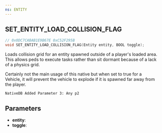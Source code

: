 ```yaml
---
ns: ENTITY
---
```

## SET_ENTITY_LOAD_COLLISION_FLAG

```c
// 0x0DC7CABAB1E9B67E 0xC52F295B
void SET_ENTITY_LOAD_COLLISION_FLAG(Entity entity, BOOL toggle);
```

Loads collision grid for an entity spawned outside of a player's loaded area. This allows peds to execute tasks rather than sit dormant because of a lack of a physics grid.

Certainly not the main usage of this native but when set to true for a Vehicle, it will prevent the vehicle to explode if it is spawned far away from the player.  

```
NativeDB Added Parameter 3: Any p2
```

## Parameters
* **entity**: 
* **toggle**: 

